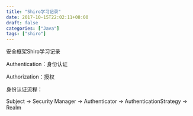 ```yaml
---
title: "Shiro学习记录"
date: 2017-10-15T22:02:11+08:00
draft: false
categories: ["Java"]
tags: ["shiro"]
---
```


安全框架Shiro学习记录
<!--more-->

Authentication：身份认证

Authorization：授权

身份认证流程：

Subject -> Security Manager -> Authenticator -> AuthenticationStrategy -> Realm